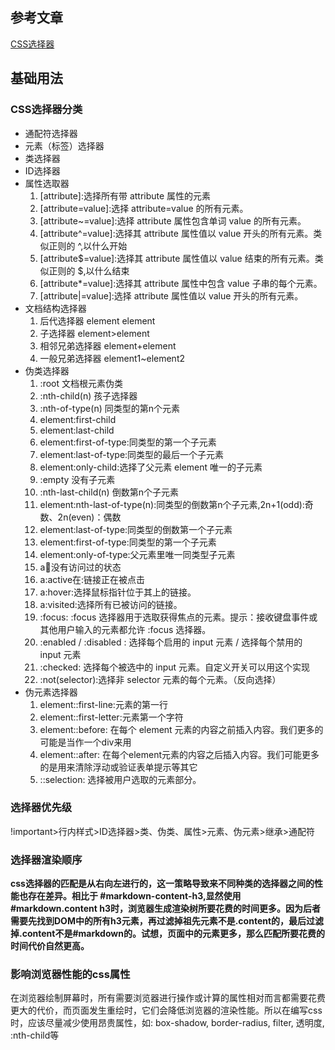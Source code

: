 ## 参考文章
[CSS选择器](https://juejin.cn/post/6844904147414712334)
## 基础用法
### CSS选择器分类
- 通配符选择器
- 元素（标签）选择器
- 类选择器
- ID选择器
- 属性选取器
    1. [attribute]:选择所有带 attribute 属性的元素
    2. [attribute=value]:选择 attribute=value 的所有元素。
    3. [attribute~=value]:选择 attribute 属性包含单词 value 的所有元素。
    4. [attribute^=value]:选择其 attribute 属性值以 value 开头的所有元素。类似正则的 ^,以什么开始
    5. [attribute$=value]:选择其 attribute 属性值以 value 结束的所有元素。类似正则的 $,以什么结束
    6. [attribute*=value]:选择其 attribute 属性中包含 value 子串的每个元素。
    7. [attribute|=value]:选择 attribute 属性值以 value 开头的所有元素。
- 文档结构选择器
    1. 后代选择器 element element
    2. 子选择器 element>element
    3. 相邻兄弟选择器 element+element
    4. 一般兄弟选择器 element1~element2
- 伪类选择器
    1. :root 文档根元素伪类
    2. :nth-child(n) 孩子选择器
    3. :nth-of-type(n) 同类型的第n个元素
    4. element:first-child
    5. element:last-child
    6. element:first-of-type:同类型的第一个子元素
    7. element:last-of-type:同类型的最后一个子元素
    8. element:only-child:选择了父元素 element 唯一的子元素
    9. :empty 没有子元素
    10. :nth-last-child(n) 倒数第n个子元素
    11. element:nth-last-of-type(n):同类型的倒数第n个子元素,2n+1(odd):奇数、2n(even)：偶数
    12. element:last-of-type:同类型的倒数第一个子元素
    13. element:first-of-type:同类型的第一个子元素
    14. element:only-of-type:父元素里唯一同类型子元素
    15. a:link:没有访问过的状态
    16. a:active在:链接正在被点击
    17. a:hover:选择鼠标指针位于其上的链接。
    18. a:visited:选择所有已被访问的链接。
    19. :focus:   :focus 选择器用于选取获得焦点的元素。提示：接收键盘事件或其他用户输入的元素都允许 :focus 选择器。
    20. :enabled / :disabled : 选择每个启用的 input 元素 / 选择每个禁用的 input 元素
    21. :checked: 选择每个被选中的 input 元素。自定义开关可以用这个实现
    22. :not(selector):选择非 selector 元素的每个元素。（反向选择）
- 伪元素选择器
    1. element::first-line:元素的第一行
    2. element::first-letter:元素第一个字符
    3. element::before: 在每个 element 元素的内容之前插入内容。我们更多的可能是当作一个div来用
    4. element::after: 在每个element元素的内容之后插入内容。我们可能更多的是用来清除浮动或验证表单提示等其它
    5. ::selection: 选择被用户选取的元素部分。
### 选择器优先级
!important>行内样式>ID选择器>类、伪类、属性>元素、伪元素>继承>通配符

### 选择器渲染顺序
**css选择器的匹配是从右向左进行的，这一策略导致来不同种类的选择器之间的性能也存在差异。相比于 #markdown-content-h3,显然使用 #markdown.content h3时，浏览器生成渲染树所要花费的时间更多。因为后者需要先找到DOM中的所有h3元素，再过滤掉祖先元素不是.content的，最后过滤掉.content不是#markdown的。试想，页面中的元素更多，那么匹配所要花费的时间代价自然更高。**

### 影响浏览器性能的css属性
在浏览器绘制屏幕时，所有需要浏览器进行操作或计算的属性相对而言都需要花费更大的代价，而页面发生重绘时，它们会降低浏览器的渲染性能。所以在编写css时，应该尽量减少使用昂贵属性，如:
box-shadow, border-radius, filter, 透明度, :nth-child等
